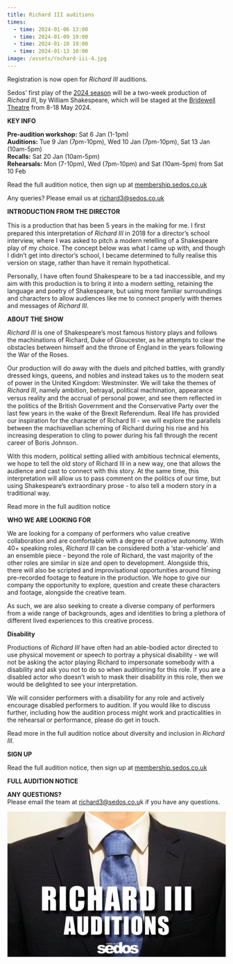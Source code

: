 ```yaml
---
title: Richard III auditions
times:
  - time: 2024-01-06 13:00
  - time: 2024-01-09 19:00
  - time: 2024-01-10 19:00
  - time: 2024-01-13 10:00
image: /assets/rochard-iii-4.jpg
---
```

Registration is now open for *Richard III* auditions. 

Sedos’ first play of the [2024 season](https://www.sedos.co.uk/news/2023-09-14-sedos-2024-season) will be a two-week production of *Richard III*, by William Shakespeare, which will be staged at the [Bridewell Theatre](https://www.sedos.co.uk/venues/bridewell) from 8-18 May 2024. 

**KEY INFO**

**Pre-audition workshop:** Sat 6 Jan (1-1pm)\
**Auditions:** Tue 9 Jan (7pm-10pm), Wed 10 Jan (7pm-10pm), Sat 13 Jan (10am-5pm)\
**Recalls:** Sat 20 Jan (10am-5pm)\
**Rehearsals:** Mon (7-10pm), Wed (7pm-10pm) and Sat (10am-5pm) from Sat 10 Feb

Read the full audition notice, then sign up at [membership.sedos.co.uk](https://membership.sedos.co.uk/signup/)

Any queries? Please email us at [richard3@sedos.co.uk](mailto:richard3@sedos.co.uk)

**INTRODUCTION FROM THE DIRECTOR**

This is a production that has been 5 years in the making for me. I ﬁrst prepared this interpretation of *Richard III* in 2018 for a director’s school interview, where I was asked to pitch a modern retelling of a Shakespeare play of my choice. The concept below was what I came up with, and though I didn’t get into director’s school, I became determined to fully realise this version on stage, rather than have it remain hypothetical.

Personally, I have often found Shakespeare to be a tad inaccessible, and my aim with this production is to bring it into a modern setting, retaining the language and poetry of Shakespeare, but using more familiar surroundings and characters to allow audiences like me to connect properly with themes and messages of *Richard III*.

**ABOUT THE SHOW**

*Richard III* is one of Shakespeare’s most famous history plays and follows the machinations of Richard, Duke of Gloucester, as he attempts to clear the obstacles between himself and the throne of England in the years following the War of the Roses.

Our production will do away with the duels and pitched battles, with grandly dressed kings, queens, and nobles and instead takes us to the modern seat of power in the United Kingdom: Westminster. We will take the themes of *Richard III*, namely ambition, betrayal, political machination, appearance versus reality and the accrual of personal power, and see them reﬂected in the politics of the British Government and the Conservative Party over the last few years in the wake of the Brexit Referendum. Real life has provided our inspiration for the character of Richard III - we will explore the parallels between the machiavellian scheming of Richard during his rise and his increasing desperation to cling to power during his fall through the recent career of Boris Johnson.

With this modern, political setting allied with ambitious technical elements, we hope to tell the old story of Richard III in a new way, one that allows the audience and cast to connect with this story. At the same time, this interpretation will allow us to pass comment on the politics of our time, but using Shakespeare’s extraordinary prose - to also tell a modern story in a traditional way.

Read more in the full audition notice

**WHO WE ARE LOOKING FOR**

We are looking for a company of performers who value creative collaboration and are comfortable with a degree of creative autonomy. With 40+ speaking roles, *Richard III* can be considered both a ‘star-vehicle’ and an ensemble piece - beyond the role of Richard, the vast majority of the other roles are similar in size and open to development. Alongside this, there will also be scripted and improvisational opportunities around filming pre-recorded footage to feature in the production. We hope to give our company the opportunity to explore, question and create these characters and footage, alongside the creative team.

As such, we are also seeking to create a diverse company of performers from a wide range of backgrounds, ages and identities to bring a plethora of different lived experiences to this creative process.

**Disability**

Productions of *Richard III* have often had an able-bodied actor directed to use physical movement or speech to portray a physical disability - we will not be asking the actor playing Richard to impersonate somebody with a disability and ask you not to do so when auditioning for this role. If you are a disabled actor who doesn’t wish to mask their disability in this role, then we would be delighted to see your interpretation.

We will consider performers with a disability for any role and actively encourage disabled performers to audition. If you would like to discuss further, including how the audition process might work and practicalities in the rehearsal or performance, please do get in touch.

Read more in the full audition notice about diversity and inclusion in *Richard III*.

**SIGN UP**

Read the full audition notice, then sign up at [membership.sedos.co.uk](https://membership.sedos.co.uk/signup/)

**FULL AUDITION NOTICE**

**ANY QUESTIONS?**
\
Please email the team at [richard3@sedos.co.u](mailto:richard3@sedos.co.u)k if you have any questions.

![](/assets/rochard-iii-4.jpg)